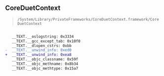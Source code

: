 ## CoreDuetContext

> `/System/Library/PrivateFrameworks/CoreDuetContext.framework/CoreDuetContext`

```diff

   __TEXT.__oslogstring: 0x3334
   __TEXT.__gcc_except_tab: 0x10f0
   __TEXT.__dlopen_cstrs: 0xbb
-  __TEXT.__unwind_info: 0xed0
+  __TEXT.__unwind_info: 0xea8
   __TEXT.__objc_classname: 0x59f
   __TEXT.__objc_methname: 0x8b34
   __TEXT.__objc_methtype: 0x15a7

```
